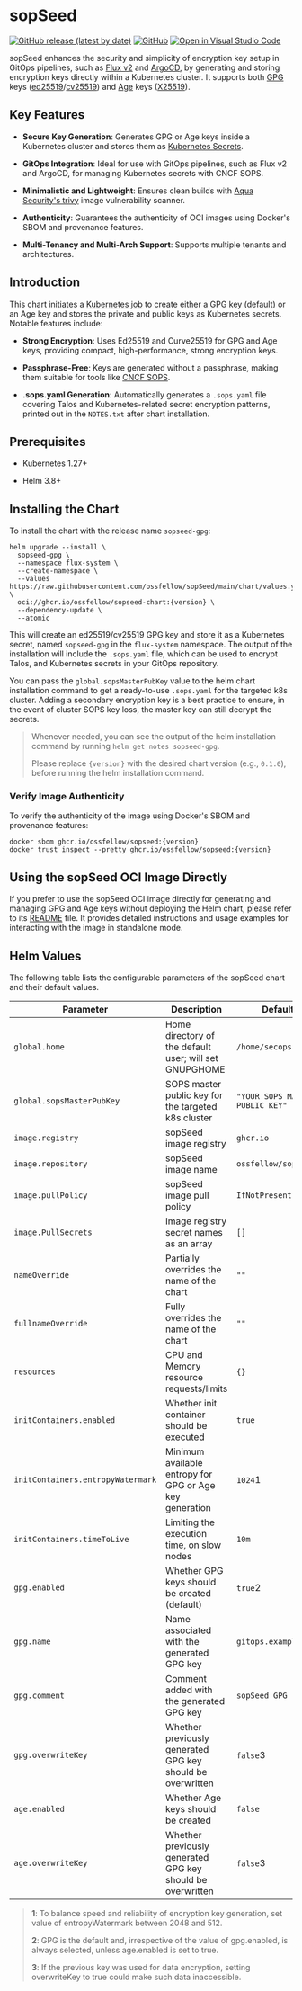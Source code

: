 # sopSeed

[![GitHub release (latest by date)](https://img.shields.io/github/v/release/ossfellow/sopSeed?include_prereleases\&label=helm%20chart\&style=plastic)](https://github.com/ossfellow/sopSeed/releases) [![GitHub](https://img.shields.io/github/license/ossfellow/sopSeed?style=plastic)](https://github.com/ossfellow/sopSeed/blob/main/LICENSE)
[![Open in Visual Studio Code](https://img.shields.io/badge/Open%20in%20VS%20Code-blue?logo=visual-studio-code)](https://open.vscode.dev/ossfellow/sopSeed)

sopSeed enhances the security and simplicity of encryption key setup in GitOps pipelines, such as [Flux v2](https://fluxcd.io/docs/) and [ArgoCD](https://argo-cd.readthedocs.io/), by generating and storing encryption keys directly within a Kubernetes cluster. It supports both [GPG](https://gnupg.org) keys ([ed25519](https://en.wikipedia.org/wiki/EdDSA#Ed25519)/[cv25519](https://en.wikipedia.org/wiki/Curve25519)) and [Age](https://github.com/FiloSottile/age) keys ([X25519](https://en.wikipedia.org/wiki/Curve25519)).

## Key Features

*   **Secure Key Generation**: Generates GPG or Age keys inside a Kubernetes cluster and stores them as [Kubernetes Secrets](https://kubernetes.io/docs/concepts/configuration/secret/).

*   **GitOps Integration**: Ideal for use with GitOps pipelines, such as Flux v2 and ArgoCD, for managing Kubernetes secrets with CNCF SOPS.

*   **Minimalistic and Lightweight**: Ensures clean builds with [Aqua Security's trivy](https://github.com/aquasecurity/trivy) image vulnerability scanner.

*   **Authenticity**: Guarantees the authenticity of OCI images using Docker's SBOM and provenance features.

*   **Multi-Tenancy and Multi-Arch Support**: Supports multiple tenants and architectures.

## Introduction

This chart initiates a [Kubernetes job](https://kubernetes.io/docs/concepts/workloads/controllers/job/) to create either a GPG key (default) or an Age key and stores the private and public keys as Kubernetes secrets. Notable features include:

*   **Strong Encryption**: Uses Ed25519 and Curve25519 for GPG and Age keys, providing compact, high-performance, strong encryption keys.

*   **Passphrase-Free**: Keys are generated without a passphrase, making them suitable for tools like [CNCF SOPS](https://github.com/mozilla/sops).

*   **.sops.yaml Generation**: Automatically generates a `.sops.yaml` file covering Talos and Kubernetes-related secret encryption patterns, printed out in the `NOTES.txt` after chart installation.

## Prerequisites

*   Kubernetes 1.27+

*   Helm 3.8+

## Installing the Chart

To install the chart with the release name `sopseed-gpg`:

```console
helm upgrade --install \
  sopseed-gpg \
  --namespace flux-system \
  --create-namespace \
  --values https://raw.githubusercontent.com/ossfellow/sopSeed/main/chart/values.yaml \
  oci://ghcr.io/ossfellow/sopseed-chart:{version} \
  --dependency-update \
  --atomic
```

This will create an ed25519/cv25519 GPG key and store it as a Kubernetes secret, named `sopseed-gpg` in the `flux-system` namespace. The output of the installation will include the `.sops.yaml` file, which can be used to encrypt Talos, and Kubernetes secrets in your GitOps repository.

You can pass the `global.sopsMasterPubKey` value to the helm chart installation command to get a ready-to-use `.sops.yaml` for the targeted k8s cluster. Adding a secondary encryption key is a best practice to ensure, in the event of cluster SOPS key loss, the master key can still decrypt the secrets.

> Whenever needed, you can see the output of the helm installation command by running `helm get notes sopseed-gpg`.
>
> Please replace `{version}` with the desired chart version (e.g., `0.1.0`), before running the helm installation command.

### Verify Image Authenticity

To verify the authenticity of the image using Docker's SBOM and provenance features:

```console
docker sbom ghcr.io/ossfellow/sopseed:{version}
docker trust inspect --pretty ghcr.io/ossfellow/sopseed:{version}
```

## Using the sopSeed OCI Image Directly

If you prefer to use the sopSeed OCI image directly for generating and managing GPG and Age keys without deploying the Helm chart, please refer to its [README](./helpers/README.md) file. It provides detailed instructions and usage examples for interacting with the image in standalone mode.

## Helm Values

The following table lists the configurable parameters of the sopSeed chart and their default values.

| Parameter                         | Description                                                | Default                         |
| --------------------------------- | ---------------------------------------------------------- | ------------------------------- |
| `global.home`                     | Home directory of the default user; will set GNUPGHOME     | `/home/secops`                  |
| `global.sopsMasterPubKey`         | SOPS master public key for the targeted k8s cluster        | `"YOUR SOPS MASTER PUBLIC KEY"` |
| `image.registry`                  | sopSeed image registry                                     | `ghcr.io`                       |
| `image.repository`                | sopSeed image name                                         | `ossfellow/sopseed`             |
| `image.pullPolicy`                | sopSeed image pull policy                                  | `IfNotPresent`                  |
| `image.PullSecrets`               | Image registry secret names as an array                    | `[]`                            |
| `nameOverride`                    | Partially overrides the name of the chart                  | `""`                            |
| `fullnameOverride`                | Fully overrides the name of the chart                      | `""`                            |
| `resources`                       | CPU and Memory resource requests/limits                    | `{}`                            |
| `initContainers.enabled`          | Whether init container should be executed                  | `true`                          |
| `initContainers.entropyWatermark` | Minimum available entropy for GPG or Age key generation    | `1024`1                         |
| `initContainers.timeToLive`       | Limiting the execution time, on slow nodes                 | `10m`                           |
| `gpg.enabled`                     | Whether GPG keys should be created (default)               | `true`2                         |
| `gpg.name`                        | Name associated with the generated GPG key                 | `gitops.example.com`            |
| `gpg.comment`                     | Comment added with the generated GPG key                   | `sopSeed GPG key`               |
| `gpg.overwriteKey`                | Whether previously generated GPG key should be overwritten | `false`3                        |
| `age.enabled`                     | Whether Age keys should be created                         | `false`                         |
| `age.overwriteKey`                | Whether previously generated GPG key should be overwritten | `false`3                        |

> **1**: To balance speed and reliability of encryption key generation, set value of entropyWatermark between 2048 and 512.
> 
> **2**: GPG is the default and, irrespective of the value of gpg.enabled, is always selected, unless age.enabled is set to true.
> 
> **3**: If the previous key was used for data encryption, setting overwriteKey to true could make such data inaccessible.
